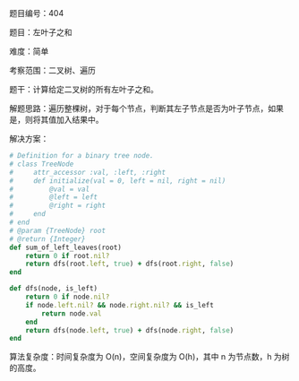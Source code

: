 题目编号：404

题目：左叶子之和

难度：简单

考察范围：二叉树、遍历

题干：计算给定二叉树的所有左叶子之和。

解题思路：遍历整棵树，对于每个节点，判断其左子节点是否为叶子节点，如果是，则将其值加入结果中。

解决方案：

```ruby
# Definition for a binary tree node.
# class TreeNode
#     attr_accessor :val, :left, :right
#     def initialize(val = 0, left = nil, right = nil)
#         @val = val
#         @left = left
#         @right = right
#     end
# end
# @param {TreeNode} root
# @return {Integer}
def sum_of_left_leaves(root)
    return 0 if root.nil?
    return dfs(root.left, true) + dfs(root.right, false)
end

def dfs(node, is_left)
    return 0 if node.nil?
    if node.left.nil? && node.right.nil? && is_left
        return node.val
    end
    return dfs(node.left, true) + dfs(node.right, false)
end
```

算法复杂度：时间复杂度为 O(n)，空间复杂度为 O(h)，其中 n 为节点数，h 为树的高度。